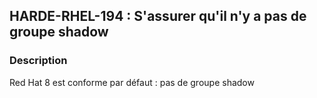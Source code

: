 ## HARDE-RHEL-194 : S'assurer qu'il n'y a pas de groupe shadow

### Description

Red Hat 8 est conforme par défaut : pas de groupe shadow

